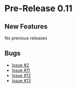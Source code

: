 # Pre-Release 0.11 #

## New Features ##

No previous releases

## Bugs ##

  * [Issue #2](https://code.google.com/p/dtgen/issues/detail?id=#2)
  * [Issue #11](https://code.google.com/p/dtgen/issues/detail?id=#11)
  * [Issue #12](https://code.google.com/p/dtgen/issues/detail?id=#12)
  * [Issue #13](https://code.google.com/p/dtgen/issues/detail?id=#13)
